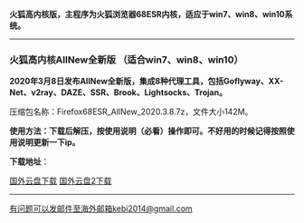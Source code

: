 **火狐高内核版，主程序为火狐浏览器68ESR内核，适应于win7、win8、win10系统。**

***

### 火狐高内核AllNew全新版 （适合win7、win8、win10）

**2020年3月8日发布AllNew全新版，集成8种代理工具，包括Goflyway、XX-Net、v2ray、DAZE、SSR、Brook、Lightsocks、Trojan。**

压缩包名称：Firefox68ESR_AllNew_2020.3.8.7z，文件大小142M。

**使用方法：下载后解压，按使用说明（必看）操作即可。不好用的时候记得按照使用说明更新一下ip。**

**下载地址**：

[国外云盘下载](http://www.freedown9.com/html/20200308/Firefox68ESR_AllNew_2020.3.8.7z) 
[国外云盘2下载](http://tr1.freedown9.com/20200308/Firefox68ESR_AllNew_2020.3.8.7z)

***

有问题可以发邮件至海外邮箱kebi2014@gmail.com